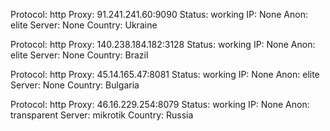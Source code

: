 Protocol: http
Proxy: 91.241.241.60:9090
Status: working
IP: None
Anon: elite
Server: None
Country: Ukraine

Protocol: http
Proxy: 140.238.184.182:3128
Status: working
IP: None
Anon: elite
Server: None
Country: Brazil

Protocol: http
Proxy: 45.14.165.47:8081
Status: working
IP: None
Anon: elite
Server: None
Country: Bulgaria

Protocol: http
Proxy: 46.16.229.254:8079
Status: working
IP: None
Anon: transparent
Server: mikrotik
Country: Russia

